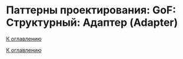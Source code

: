 # Паттерны проектирования: GoF: Структурный: Адаптер (Adapter)

<!--
https://refactoring.guru/ru/design-patterns/catalog
-->

[К оглавлению](../../../README.md)



[К оглавлению](../../../README.md)
